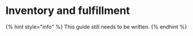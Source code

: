 # Inventory and fulfillment

{% hint style="info" %}
This guide still needs to be written.
{% endhint %}

